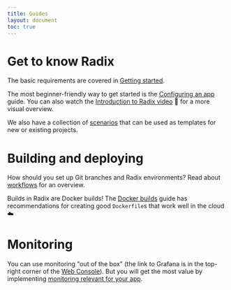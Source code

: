 ```yaml
---
title: Guides
layout: document
toc: true
---
```


# Get to know Radix

The basic requirements are covered in [Getting started](guides/getting-started).

The most beginner-friendly way to get started is the [Configuring an app](guides/configure-an-app) guide. You can also watch the [Introduction to Radix video](https://statoilsrm.sharepoint.com/portals/hub/_layouts/15/PointPublishing.aspx?app=video&p=p&chid=653b6223-6ef5-4e5b-8388-ca8c77da4c7a&vid=3a64412f-0227-489d-9fda-f5f9845aacae) 🎥 for a more visual overview.

We also have a collection of [scenarios](guides/scenarios) that can be used as templates for new or existing projects.

# Building and deploying

How should you set up Git branches and Radix environments? Read about [workflows](guides/workflows/) for an overview.

Builds in Radix are Docker builds! The [Docker builds](guides/docker/) guide has recommendations for creating good `Dockerfile`s that work well in the cloud ☁️

# Monitoring

You can use monitoring "out of the box" (the link to Grafana is in the top-right corner of the [Web Console](https://console.radix.equinor.com)). But you will get the most value by implementing [monitoring relevant for your app](guides/monitoring).
